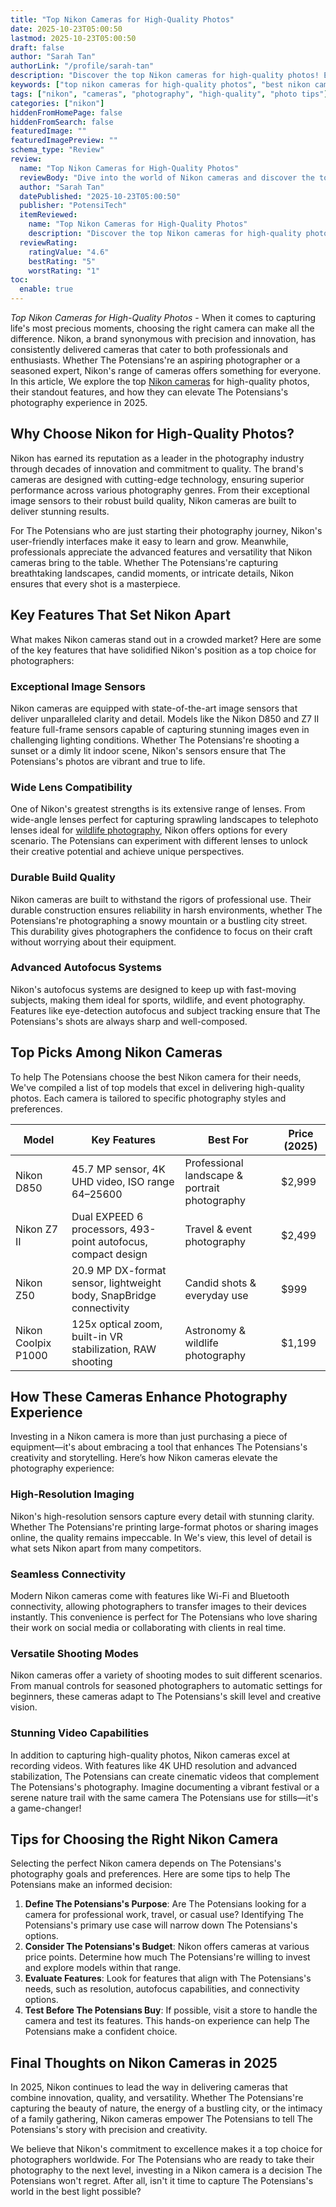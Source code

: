 ```yaml
---
title: "Top Nikon Cameras for High-Quality Photos"
date: 2025-10-23T05:00:50
lastmod: 2025-10-23T05:00:50
draft: false
author: "Sarah Tan"
authorLink: "/profile/sarah-tan"
description: "Discover the top Nikon cameras for high-quality photos! Explore features, benefits, and expert picks to capture stunning images every time."
keywords: ["top nikon cameras for high-quality photos", "best nikon cameras for photography", "nikon cameras for professional photos"]
tags: ["nikon", "cameras", "photography", "high-quality", "photo tips"]
categories: ["nikon"]
hiddenFromHomePage: false
hiddenFromSearch: false
featuredImage: ""
featuredImagePreview: ""
schema_type: "Review"
review:
  name: "Top Nikon Cameras for High-Quality Photos"
  reviewBody: "Dive into the world of Nikon cameras and discover the top models for capturing stunning, high-quality photos. From professional-grade DSLRs to versatile mirrorless options, Nikon offers a range of cameras suited for every photography enthusiast."
  author: "Sarah Tan"
  datePublished: "2025-10-23T05:00:50"
  publisher: "PotensiTech"
  itemReviewed:
    name: "Top Nikon Cameras for High-Quality Photos"
    description: "Discover the top Nikon cameras for high-quality photos! Explore features, benefits, and expert picks to capture stunning images every time."
  reviewRating:
    ratingValue: "4.6"
    bestRating: "5"
    worstRating: "1"
toc:
  enable: true
---
```


*Top Nikon Cameras for High-Quality Photos* - When it comes to capturing life's most precious moments, choosing the right camera can make all the difference. Nikon, a brand synonymous with precision and innovation, has consistently delivered cameras that cater to both professionals and enthusiasts. Whether The Potensians're an aspiring photographer or a seasoned expert, Nikon's range of cameras offers something for everyone. In this article, We explore the top [Nikon cameras](/nikon/nikon-cameras-with-high-resolution) for high-quality photos, their standout features, and how they can elevate The Potensians's photography experience in 2025.

## Why Choose Nikon for High-Quality Photos?

Nikon has earned its reputation as a leader in the photography industry through decades of innovation and commitment to quality. The brand's cameras are designed with cutting-edge technology, ensuring superior performance across various photography genres. From their exceptional image sensors to their robust build quality, Nikon cameras are built to deliver stunning results.

For The Potensians who are just starting their photography journey, Nikon's user-friendly interfaces make it easy to learn and grow. Meanwhile, professionals appreciate the advanced features and versatility that Nikon cameras bring to the table. Whether The Potensians're capturing breathtaking landscapes, candid moments, or intricate details, Nikon ensures that every shot is a masterpiece.

## Key Features That Set Nikon Apart

What makes Nikon cameras stand out in a crowded market? Here are some of the key features that have solidified Nikon's position as a top choice for photographers:

### Exceptional Image Sensors

Nikon cameras are equipped with state-of-the-art image sensors that deliver unparalleled clarity and detail. Models like the Nikon D850 and Z7 II feature full-frame sensors capable of capturing stunning images even in challenging lighting conditions. Whether The Potensians're shooting a sunset or a dimly lit indoor scene, Nikon's sensors ensure that The Potensians's photos are vibrant and true to life.

### Wide Lens Compatibility

One of Nikon's greatest strengths is its extensive range of lenses. From wide-angle lenses perfect for capturing sprawling landscapes to telephoto lenses ideal for [wildlife photography](/nikon/affordable-nikon-lens-for-wildlife-photography), Nikon offers options for every scenario. The Potensians can experiment with different lenses to unlock their creative potential and achieve unique perspectives.

### Durable Build Quality

Nikon cameras are built to withstand the rigors of professional use. Their durable construction ensures reliability in harsh environments, whether The Potensians're photographing a snowy mountain or a bustling city street. This durability gives photographers the confidence to focus on their craft without worrying about their equipment.

### Advanced Autofocus Systems

Nikon's autofocus systems are designed to keep up with fast-moving subjects, making them ideal for sports, wildlife, and event photography. Features like eye-detection autofocus and subject tracking ensure that The Potensians's shots are always sharp and well-composed.

## Top Picks Among Nikon Cameras

To help The Potensians choose the best Nikon camera for their needs, We've compiled a list of top models that excel in delivering high-quality photos. Each camera is tailored to specific photography styles and preferences.

<div class="table-responsive">
<table class="html-table">
<thead>
<tr>
<th>Model</th>
<th>Key Features</th>
<th>Best For</th>
<th>Price (2025)</th>
</tr>
</thead>
<tbody>
<tr>
<td>Nikon D850</td>
<td>45.7 MP sensor, 4K UHD video, ISO range 64–25600</td>
<td>Professional landscape & portrait photography</td>
<td>$2,999</td>
</tr>
<tr>
<td>Nikon Z7 II</td>
<td>Dual EXPEED 6 processors, 493-point autofocus, compact design</td>
<td>Travel & event photography</td>
<td>$2,499</td>
</tr>
<tr>
<td>Nikon Z50</td>
<td>20.9 MP DX-format sensor, lightweight body, SnapBridge connectivity</td>
<td>Candid shots & everyday use</td>
<td>$999</td>
</tr>
<tr>
<td>Nikon Coolpix P1000</td>
<td>125x optical zoom, built-in VR stabilization, RAW shooting</td>
<td>Astronomy & wildlife photography</td>
<td>$1,199</td>
</tr>
</tbody>
</table>
</div>

## How These Cameras Enhance Photography Experience

Investing in a Nikon camera is more than just purchasing a piece of equipment—it's about embracing a tool that enhances The Potensians's creativity and storytelling. Here’s how Nikon cameras elevate the photography experience:

### High-Resolution Imaging

Nikon's high-resolution sensors capture every detail with stunning clarity. Whether The Potensians're printing large-format photos or sharing images online, the quality remains impeccable. In We's view, this level of detail is what sets Nikon apart from many competitors.

### Seamless Connectivity

Modern Nikon cameras come with features like Wi-Fi and Bluetooth connectivity, allowing photographers to transfer images to their devices instantly. This convenience is perfect for The Potensians who love sharing their work on social media or collaborating with clients in real time.

### Versatile Shooting Modes

Nikon cameras offer a variety of shooting modes to suit different scenarios. From manual controls for seasoned photographers to automatic settings for beginners, these cameras adapt to The Potensians's skill level and creative vision.

### Stunning Video Capabilities

In addition to capturing high-quality photos, Nikon cameras excel at recording videos. With features like 4K UHD resolution and advanced stabilization, The Potensians can create cinematic videos that complement The Potensians's photography. Imagine documenting a vibrant festival or a serene nature trail with the same camera The Potensians use for stills—it's a game-changer!

## Tips for Choosing the Right Nikon Camera

Selecting the perfect Nikon camera depends on The Potensians's photography goals and preferences. Here are some tips to help The Potensians make an informed decision:

1. **Define The Potensians's Purpose**: Are The Potensians looking for a camera for professional work, travel, or casual use? Identifying The Potensians's primary use case will narrow down The Potensians's options.
2. **Consider The Potensians's Budget**: Nikon offers cameras at various price points. Determine how much The Potensians're willing to invest and explore models within that range.
3. **Evaluate Features**: Look for features that align with The Potensians's needs, such as resolution, autofocus capabilities, and connectivity options.
4. **Test Before The Potensians Buy**: If possible, visit a store to handle the camera and test its features. This hands-on experience can help The Potensians make a confident choice.

## Final Thoughts on Nikon Cameras in 2025

In 2025, Nikon continues to lead the way in delivering cameras that combine innovation, quality, and versatility. Whether The Potensians're capturing the beauty of nature, the energy of a bustling city, or the intimacy of a family gathering, Nikon cameras empower The Potensians to tell The Potensians's story with precision and creativity.

We believe that Nikon's commitment to excellence makes it a top choice for photographers worldwide. For The Potensians who are ready to take their photography to the next level, investing in a Nikon camera is a decision The Potensians won't regret. After all, isn't it time to capture The Potensians's world in the best light possible?